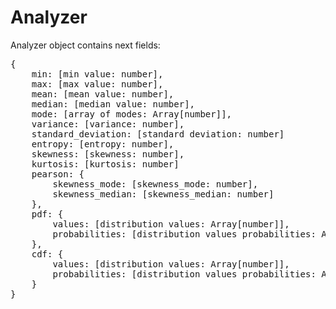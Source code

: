 # Analyzer

Analyzer object contains next fields:
<pre>
{
    min: [min value: number],
    max: [max value: number],
    mean: [mean value: number],
    median: [median value: number],
    mode: [array of modes: Array[number]],
    variance: [variance: number],
    standard_deviation: [standard deviation: number]
    entropy: [entropy: number],
    skewness: [skewness: number],
    kurtosis: [kurtosis: number]
    pearson: {
        skewness_mode: [skewness_mode: number],
        skewness_median: [skewness_median: number]    
    },
    pdf: {
        values: [distribution values: Array[number]],
        probabilities: [distribution values probabilities: Array[number]]
    },
    cdf: {
        values: [distribution values: Array[number]],
        probabilities: [distribution values probabilities: Array[number]]
    }
}
</pre>
